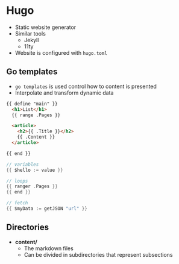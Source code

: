 # Hugo

- Static website generator
- Similar tools
  - Jekyll
  - 11ty
- Website is configured with `hugo.toml`

## Go templates

- `go templates` is used control how to content is presented
- Interpolate and transform dynamic data

```html
{{ define "main" }}
  <h1>List</h1>
  {{ range .Pages }}

  <article>
    <h2>{{ .Title }}</h2>
    {{ .Content }}
  </article>

{{ end }}
```

```go
// variables
{{ $hello := value }}

// loops
{{ ranger .Pages }}
{{ end }}

// fetch
{{ $myData := getJSON "url" }}
```

## Directories

- **content/**
  - The markdown files
  - Can be divided in subdirectories that represent subsections
